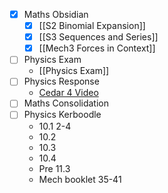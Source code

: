 - [x] Maths Obsidian
	- [x] [[S2 Binomial Expansion]]
	- [x] [[S3 Sequences and Series]]
	- [x] [[Mech3 Forces in Context]]
- [ ] Physics Exam
	- [[Physics Exam]]
- [ ] Physics Response
	- [Cedar 4 Video](file:///C:/Users/matth_/AppData/Local/Packages/microsoft.windowscommunicationsapps_8wekyb3d8bbwe/TempState/msohtmlclip/clip_image001.png)
- [ ] Maths Consolidation
- [ ] Physics Kerboodle
	- 10.1 2-4
	- 10.2
	- 10.3
	- 10.4
	- Pre 11.3
	- Mech booklet 35-41